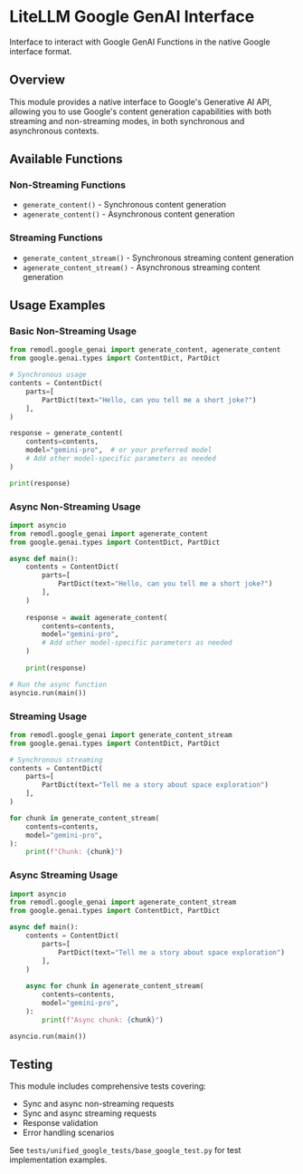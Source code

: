 # LiteLLM Google GenAI Interface

Interface to interact with Google GenAI Functions in the native Google interface format.

## Overview

This module provides a native interface to Google's Generative AI API, allowing you to use Google's content generation capabilities with both streaming and non-streaming modes, in both synchronous and asynchronous contexts.

## Available Functions

### Non-Streaming Functions

- `generate_content()` - Synchronous content generation
- `agenerate_content()` - Asynchronous content generation

### Streaming Functions

- `generate_content_stream()` - Synchronous streaming content generation
- `agenerate_content_stream()` - Asynchronous streaming content generation

## Usage Examples

### Basic Non-Streaming Usage

```python
from remodl.google_genai import generate_content, agenerate_content
from google.genai.types import ContentDict, PartDict

# Synchronous usage
contents = ContentDict(
    parts=[
        PartDict(text="Hello, can you tell me a short joke?")
    ],
)

response = generate_content(
    contents=contents,
    model="gemini-pro",  # or your preferred model
    # Add other model-specific parameters as needed
)

print(response)
```

### Async Non-Streaming Usage

```python
import asyncio
from remodl.google_genai import agenerate_content
from google.genai.types import ContentDict, PartDict

async def main():
    contents = ContentDict(
        parts=[
            PartDict(text="Hello, can you tell me a short joke?")
        ],
    )
    
    response = await agenerate_content(
        contents=contents,
        model="gemini-pro",
        # Add other model-specific parameters as needed
    )
    
    print(response)

# Run the async function
asyncio.run(main())
```

### Streaming Usage

```python
from remodl.google_genai import generate_content_stream
from google.genai.types import ContentDict, PartDict

# Synchronous streaming
contents = ContentDict(
    parts=[
        PartDict(text="Tell me a story about space exploration")
    ],
)

for chunk in generate_content_stream(
    contents=contents,
    model="gemini-pro",
):
    print(f"Chunk: {chunk}")
```

### Async Streaming Usage

```python
import asyncio
from remodl.google_genai import agenerate_content_stream
from google.genai.types import ContentDict, PartDict

async def main():
    contents = ContentDict(
        parts=[
            PartDict(text="Tell me a story about space exploration")
        ],
    )
    
    async for chunk in agenerate_content_stream(
        contents=contents,
        model="gemini-pro",
    ):
        print(f"Async chunk: {chunk}")

asyncio.run(main())
```


## Testing

This module includes comprehensive tests covering:
- Sync and async non-streaming requests
- Sync and async streaming requests
- Response validation
- Error handling scenarios

See `tests/unified_google_tests/base_google_test.py` for test implementation examples.
